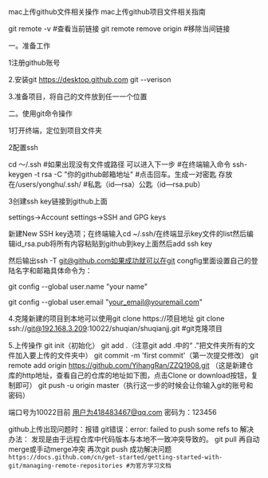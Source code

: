 mac上传github文件相关操作
mac上传github项目文件相关指南

git remote -v  #查看当前链接
git remote remove origin #移除当间链接

一。准备工作

1注册github账号

2.安装git https://desktop.github.com git --verison

3.准备项目，将自己的文件放到任一一个位置

二。使用git命令操作

1打开终端，定位到项目文件夹

2配置ssh

cd ～/.ssh
#如果出现没有文件或路径 可以进入下一步
#在终端输入命令
ssh-keygen -t rsa -C "你的github邮箱地址"
#点击回车。生成一对密匙  存放在/users/yonghu/.ssh/
#私匙（id—rsa）公匙（id—rsa.pub）

3创建ssh key链接到github上面

settings→Account settings→SSH and GPG keys

新建New SSH key选项；在终端输入cd ~/.ssh/在终端显示key文件的list然后编辑id_rsa.pub将所有内容粘贴到github到key上面然后add ssh key

然后输出ssh -T git@github.com如果成功就可以在git congfig里面设置自己的登陆名字和邮箱具体命令为：

git config --global user.name "your name"

git config --global user.email "your_email@youremail.com"

4.克隆新建的项目到本地可以使用git clone https://项目地址
git clone ssh://git@192.168.3.209:10022/shuqian/shuqianjj.git #git克隆项目

5.上传操作
git init（初始化）
git add .（注意git add .中的“ .”把文件夹所有的文件加入要上传的文件夹中）
git commit -m 'first commit'（第一次提交修改）
git remote add origin https://github.com/YihangRan/ZZQ1908.git
（这是新建仓库的http地址，查看自己的仓库的地址如下图，点击Clone or download按钮，复制即可）
git push -u origin master（执行这一步的时候会让你输入git的账号和密码）

端口号为10022目前 用户为418483467@qq.com  密码为：123456

github上传出现问题时：报错
git错误：error: failed to push some refs to
解决办法：
发现是由于远程仓库中代码版本与本地不一致冲突导致的。
git pull
再自动merge或手动merge冲突
再次git push
成功解决问题
`https://docs.github.com/cn/get-started/getting-started-with-git/managing-remote-repositories #为官方学习文档`
